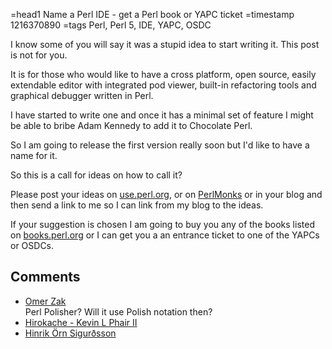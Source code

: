 =head1 Name a Perl IDE - get a Perl book or YAPC ticket
=timestamp 1216370890
=tags Perl, Perl 5, IDE, YAPC, OSDC

I know some of you will say it was a stupid idea to start writing it. 
This post is not for you.

It is for those who would like to have a cross platform, open source, 
easily extendable editor with integrated pod viewer, 
built-in refactoring tools and graphical debugger written in Perl.

I have started to write one and once it has a minimal set of feature 
I might be able to bribe Adam Kennedy to add it to Chocolate Perl.

So I am going to release the first version really soon but I'd like to 
have a name for it.

So this is a call for ideas on how to call it?

Please post your ideas on 
<a href="http://use.perl.org/~gabor/journal/36948">use.perl.org</a>,
or on <a href="http://www.perlmonks.org/?node_id=698541">PerlMonks</a>
or in your blog
and then send a link to me so I can link from my blog to the ideas.

If your suggestion is chosen I am going to buy you any of the books listed
on <a href="http://books.perl.org">books.perl.org</a> or I can get you a
an entrance ticket to one of the YAPCs or OSDCs.

<h2>Comments</h2>
<ul>
<li><a href="http://www.zak.co.il/tddpirate/2008/07/18/perl-polisher/">Omer Zak</a><br>
Perl Polisher? Will it use Polish notation then?
</li>
<li><a href="http://hirokache.livejournal.com/72836.html">Hirokache - Kevin L Phair II</a>
</li>
<li><a href="http://blog.nix.is/an-unnamed-perl-ide">Hinrik Örn Sigurðsson</a>
</li>
</ul>

